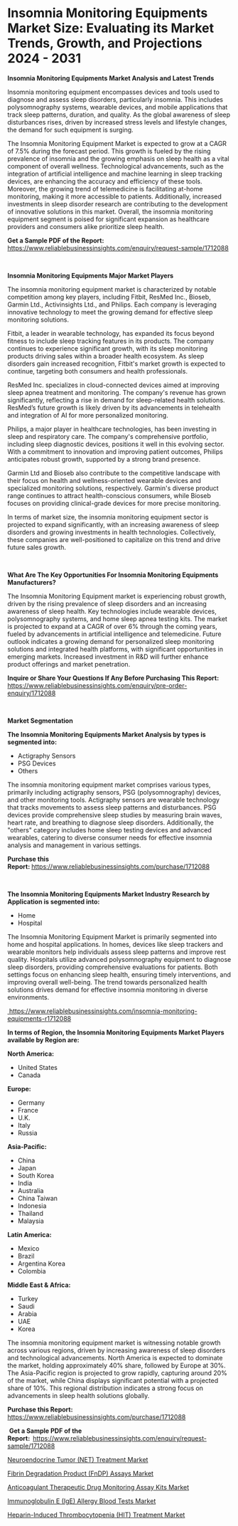 <p><h1>Insomnia Monitoring Equipments Market Size: Evaluating its Market Trends, Growth, and Projections 2024 - 2031</h1></p><p><strong>Insomnia Monitoring Equipments Market Analysis and Latest Trends</strong></p>
<p><p>Insomnia monitoring equipment encompasses devices and tools used to diagnose and assess sleep disorders, particularly insomnia. This includes polysomnography systems, wearable devices, and mobile applications that track sleep patterns, duration, and quality. As the global awareness of sleep disturbances rises, driven by increased stress levels and lifestyle changes, the demand for such equipment is surging.</p><p>The Insomnia Monitoring Equipment Market is expected to grow at a CAGR of 7.5% during the forecast period. This growth is fueled by the rising prevalence of insomnia and the growing emphasis on sleep health as a vital component of overall wellness. Technological advancements, such as the integration of artificial intelligence and machine learning in sleep tracking devices, are enhancing the accuracy and efficiency of these tools. Moreover, the growing trend of telemedicine is facilitating at-home monitoring, making it more accessible to patients. Additionally, increased investments in sleep disorder research are contributing to the development of innovative solutions in this market. Overall, the insomnia monitoring equipment segment is poised for significant expansion as healthcare providers and consumers alike prioritize sleep health.</p></p>
<p><strong>Get a Sample PDF of the Report:&nbsp;</strong> <a href="https://www.reliablebusinessinsights.com/enquiry/request-sample/1712088?utm_campaign=1734&utm_medium=2&utm_source=Github&utm_content=ia&utm_term=22102024&utm_id=insomnia-monitoring-equipments">https://www.reliablebusinessinsights.com/enquiry/request-sample/1712088</a></p>
<p>&nbsp;</p>
<p><strong>Insomnia Monitoring Equipments Major Market Players</strong></p>
<p><p>The insomnia monitoring equipment market is characterized by notable competition among key players, including Fitbit, ResMed Inc., Bioseb, Garmin Ltd., Activinsights Ltd., and Philips. Each company is leveraging innovative technology to meet the growing demand for effective sleep monitoring solutions.</p><p>Fitbit, a leader in wearable technology, has expanded its focus beyond fitness to include sleep tracking features in its products. The company continues to experience significant growth, with its sleep monitoring products driving sales within a broader health ecosystem. As sleep disorders gain increased recognition, Fitbit's market growth is expected to continue, targeting both consumers and health professionals.</p><p>ResMed Inc. specializes in cloud-connected devices aimed at improving sleep apnea treatment and monitoring. The company's revenue has grown significantly, reflecting a rise in demand for sleep-related health solutions. ResMed’s future growth is likely driven by its advancements in telehealth and integration of AI for more personalized monitoring.</p><p>Philips, a major player in healthcare technologies, has been investing in sleep and respiratory care. The company's comprehensive portfolio, including sleep diagnostic devices, positions it well in this evolving sector. With a commitment to innovation and improving patient outcomes, Philips anticipates robust growth, supported by a strong brand presence.</p><p>Garmin Ltd and Bioseb also contribute to the competitive landscape with their focus on health and wellness-oriented wearable devices and specialized monitoring solutions, respectively. Garmin's diverse product range continues to attract health-conscious consumers, while Bioseb focuses on providing clinical-grade devices for more precise monitoring.</p><p>In terms of market size, the insomnia monitoring equipment sector is projected to expand significantly, with an increasing awareness of sleep disorders and growing investments in health technologies. Collectively, these companies are well-positioned to capitalize on this trend and drive future sales growth.</p></p>
<p>&nbsp;</p>
<p><strong>What Are The Key Opportunities For Insomnia Monitoring Equipments Manufacturers?</strong></p>
<p><p>The Insomnia Monitoring Equipment market is experiencing robust growth, driven by the rising prevalence of sleep disorders and an increasing awareness of sleep health. Key technologies include wearable devices, polysomnography systems, and home sleep apnea testing kits. The market is projected to expand at a CAGR of over 6% through the coming years, fueled by advancements in artificial intelligence and telemedicine. Future outlook indicates a growing demand for personalized sleep monitoring solutions and integrated health platforms, with significant opportunities in emerging markets. Increased investment in R&D will further enhance product offerings and market penetration.</p></p>
<p><strong>Inquire or Share Your Questions If Any Before Purchasing This Report:</strong> <a href="https://www.reliablebusinessinsights.com/enquiry/pre-order-enquiry/1712088?utm_campaign=1734&utm_medium=2&utm_source=Github&utm_content=ia&utm_term=22102024&utm_id=insomnia-monitoring-equipments">https://www.reliablebusinessinsights.com/enquiry/pre-order-enquiry/1712088</a></p>
<p>&nbsp;</p>
<p><strong>Market Segmentation</strong></p>
<p><strong>The Insomnia Monitoring Equipments Market Analysis by types is segmented into:</strong></p>
<p><ul><li>Actigraphy Sensors</li><li>PSG Devices</li><li>Others</li></ul></p>
<p><p>The insomnia monitoring equipment market comprises various types, primarily including actigraphy sensors, PSG (polysomnography) devices, and other monitoring tools. Actigraphy sensors are wearable technology that tracks movements to assess sleep patterns and disturbances. PSG devices provide comprehensive sleep studies by measuring brain waves, heart rate, and breathing to diagnose sleep disorders. Additionally, the "others" category includes home sleep testing devices and advanced wearables, catering to diverse consumer needs for effective insomnia analysis and management in various settings.</p></p>
<p><strong>Purchase this Report:&nbsp;</strong><a href="https://www.reliablebusinessinsights.com/purchase/1712088?utm_campaign=1734&utm_medium=2&utm_source=Github&utm_content=ia&utm_term=22102024&utm_id=insomnia-monitoring-equipments">https://www.reliablebusinessinsights.com/purchase/1712088</a></p>
<p>&nbsp;</p>
<p><strong>The Insomnia Monitoring Equipments Market Industry Research by Application is segmented into:</strong></p>
<p><ul><li>Home</li><li>Hospital</li></ul></p>
<p><p>The Insomnia Monitoring Equipment Market is primarily segmented into home and hospital applications. In homes, devices like sleep trackers and wearable monitors help individuals assess sleep patterns and improve rest quality. Hospitals utilize advanced polysomnography equipment to diagnose sleep disorders, providing comprehensive evaluations for patients. Both settings focus on enhancing sleep health, ensuring timely interventions, and improving overall well-being. The trend towards personalized health solutions drives demand for effective insomnia monitoring in diverse environments.</p></p>
<p><a href="https://www.reliablebusinessinsights.com/insomnia-monitoring-equipments-r1712088?utm_campaign=1734&utm_medium=2&utm_source=Github&utm_content=ia&utm_term=22102024&utm_id=insomnia-monitoring-equipments">&nbsp;https://www.reliablebusinessinsights.com/insomnia-monitoring-equipments-r1712088</a></p>
<p><strong>In terms of Region, the Insomnia Monitoring Equipments Market Players available by Region are:</strong></p>
<p>
    <p> <strong> North America: </strong>
        <ul>
            <li>United States</li>
            <li>Canada</li>
        </ul>
        </p> 
    <p> <strong> Europe: </strong>
        <ul>
            <li>Germany</li>
            <li>France</li>
            <li>U.K.</li>
            <li>Italy</li>
            <li>Russia</li>
        </ul>
        </p> 
    <p> <strong> Asia-Pacific: </strong>
        <ul>
            <li>China</li>
            <li>Japan</li>
            <li>South Korea</li>
            <li>India</li>
            <li>Australia</li>
            <li>China Taiwan</li>
            <li>Indonesia</li>
            <li>Thailand</li>
            <li>Malaysia</li>
        </ul>
        </p> 
    <p> <strong> Latin America: </strong>
        <ul>
            <li>Mexico</li>
            <li>Brazil</li>
            <li>Argentina Korea</li>
            <li>Colombia</li>
        </ul>
        </p> 
    <p> <strong> Middle East & Africa: </strong>
        <ul>
            <li>Turkey</li>
            <li>Saudi</li>
            <li>Arabia</li>
            <li>UAE</li>
            <li>Korea</li>
        </ul>
    </p>
    </p>
<p><p>The insomnia monitoring equipment market is witnessing notable growth across various regions, driven by increasing awareness of sleep disorders and technological advancements. North America is expected to dominate the market, holding approximately 40% share, followed by Europe at 30%. The Asia-Pacific region is projected to grow rapidly, capturing around 20% of the market, while China displays significant potential with a projected share of 10%. This regional distribution indicates a strong focus on advancements in sleep health solutions globally.</p></p>
<p><strong>Purchase this Report: </strong><a href="https://www.reliablebusinessinsights.com/purchase/1712088?utm_campaign=1734&utm_medium=2&utm_source=Github&utm_content=ia&utm_term=22102024&utm_id=insomnia-monitoring-equipments">https://www.reliablebusinessinsights.com/purchase/1712088</a></p>
<p>&nbsp;<strong>Get a Sample PDF of the Report:&nbsp;&nbsp;</strong><a href="https://www.reliablebusinessinsights.com/enquiry/request-sample/1712088?utm_campaign=1734&utm_medium=2&utm_source=Github&utm_content=ia&utm_term=22102024&utm_id=insomnia-monitoring-equipments">https://www.reliablebusinessinsights.com/enquiry/request-sample/1712088</a></p>
<p><strong></strong></p>
<p><p><a href="https://www.linkedin.com/pulse/strategic-roadmap-success-global-neuroendocrine-tumor-net-treatment-y3kif?utm_campaign=1734&utm_medium=2&utm_source=Github&utm_content=ia&utm_term=22102024&utm_id=insomnia-monitoring-equipments">Neuroendocrine Tumor (NET) Treatment Market</a></p><p><a href="https://www.linkedin.com/pulse/comprehensive-fibrin-degradation-product-fndp-assays-market-wfhxf?utm_campaign=1734&utm_medium=2&utm_source=Github&utm_content=ia&utm_term=22102024&utm_id=insomnia-monitoring-equipments">Fibrin Degradation Product (FnDP) Assays Market</a></p><p><a href="https://www.linkedin.com/pulse/global-anticoagulant-therapeutic-drug-monitoring-assay-isgtf?utm_campaign=1734&utm_medium=2&utm_source=Github&utm_content=ia&utm_term=22102024&utm_id=insomnia-monitoring-equipments">Anticoagulant Therapeutic Drug Monitoring Assay Kits Market</a></p><p><a href="https://www.linkedin.com/pulse/immunoglobulin-e-ige-allergy-blood-tests-market-global-regional-junbf?utm_campaign=1734&utm_medium=2&utm_source=Github&utm_content=ia&utm_term=22102024&utm_id=insomnia-monitoring-equipments">Immunoglobulin E (IgE) Allergy Blood Tests Market</a></p><p><a href="https://www.linkedin.com/pulse/mapping-heparin-induced-thrombocytopenia-hit-treatment-market-25a3f?utm_campaign=1734&utm_medium=2&utm_source=Github&utm_content=ia&utm_term=22102024&utm_id=insomnia-monitoring-equipments">Heparin-Induced Thrombocytopenia (HIT) Treatment Market</a></p></p>